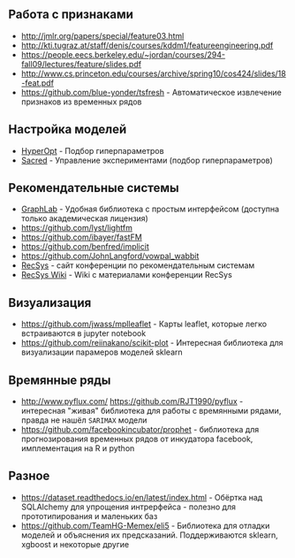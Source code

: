 ## Работа с признаками
* http://jmlr.org/papers/special/feature03.html
* http://kti.tugraz.at/staff/denis/courses/kddm1/featureengineering.pdf
* https://people.eecs.berkeley.edu/~jordan/courses/294-fall09/lectures/feature/slides.pdf
* http://www.cs.princeton.edu/courses/archive/spring10/cos424/slides/18-feat.pdf
* https://github.com/blue-yonder/tsfresh - Автоматическое извлечение признаков из временных рядов

## Настройка моделей
* [HyperOpt](https://github.com/hyperopt/hyperopt) - Подбор гиперпараметров
* [Sacred](https://github.com/IDSIA/sacred) - Управление экспериментами (подбор гиперпараметров)

## Рекомендательные системы
* [GraphLab](https://turi.com/) - Удобная библиотека с простым интерфейсом (доступна только академическая лицензия)
* https://github.com/lyst/lightfm
* https://github.com/ibayer/fastFM
* https://github.com/benfred/implicit
* https://github.com/JohnLangford/vowpal_wabbit
* [RecSys](https://recsys.acm.org/) - сайт конференции по рекомендательным системам
* [RecSys Wiki](http://www.recsyswiki.com/wiki/Main_Page) - Wiki с материалами конференции RecSys

## Визуализация
* https://github.com/jwass/mplleaflet - Карты leaflet, которые легко встраиваются в jupyter notebook
* https://github.com/reiinakano/scikit-plot - Интересная библиотека для визуализации парамеров моделей sklearn

## Времянные ряды
* http://www.pyflux.com/ https://github.com/RJT1990/pyflux - интересная "живая" библиотека для работы с времянными рядами, правда не нашёл `SARIMAX` модели
* https://github.com/facebookincubator/prophet - библиотека для прогнозирования временных рядов от инкудатора facebook, имплементация на R и python

## Разное
* https://dataset.readthedocs.io/en/latest/index.html - Обёртка над SQLAlchemy для упрощения интрерфейса - полезно для прототипирования и маленьких баз
* https://github.com/TeamHG-Memex/eli5 - Библиотека для отладки моделей и объяснения их предсказаний. Поддерживаются sklearn, xgboost и некоторые другие
